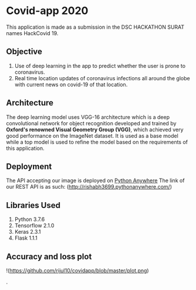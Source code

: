 # Covid-app 2020

This application is made as a submission in the DSC HACKATHON SURAT names HackCovid 19.

## Objective

1. Use of deep learning in the app to predict whether the user is prone to coronavirus.
2. Real time location updates of coronavirus infections all around the globe with current news on covid-19 of that location.

## Architecture

The deep learning model uses VGG-16 architecture which is a deep convolutional network for object recognition developed and trained by **Oxford's renowned Visual Geometry Group (VGG)**, which achieved very good performance on the ImageNet dataset.
It is used as a base model while a top model is used to refine the model based on the requirements of this application.

## Deployment

The API accepting our image is deployed on [Python Anywhere](https://www.pythonanywhere.com/)
The link of our REST API is as such: (http://rishabh3699.pythonanywhere.com/)

## Libraries Used

1. Python 3.7.6
2. Tensorflow 2.1.0
3. Keras 2.3.1
4. Flask 1.1.1

## Accuracy and loss plot

!(https://github.com/rijul10/covidapp/blob/master/plot.png)


.
